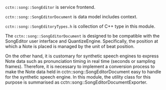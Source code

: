 `cctn::song::SongEditor` is service frontend.

`cctn::song::SongEditorDocument` is data model includes context.

`cctn::song::SongEditoryTypes.h` is collection of C++ type in this module.

The `cctn::song::SongEditorDocument` is designed to be compatible with the SongEditor user interface and QuantizeEngine. Specifically, the position at which a Note is placed is managed by the unit of beat position.

On the other hand, it is customary for synthetic speech engines to express Note data such as pronunciation timing in real time (seconds or sampling frames).
Therefore, it is necessary to implement a conversion process to make the Note data held in cctn::song::SongEditorDocument easy to handle for the synthetic speech engine. In this module, the utility class for this purpose is summarised as cctn::song::SongEditorDocumentExporter.
